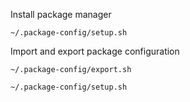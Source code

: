 Install package manager

```shell
~/.package-config/setup.sh
```

Import and export package configuration

```shell
~/.package-config/export.sh
```

```shell
~/.package-config/setup.sh
```
